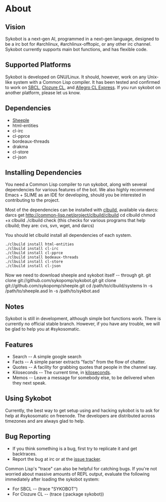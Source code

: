 About
=====

Vision
------

Sykobot is a next-gen AI, programmed in a next-gen language, designed to be a irc bot for #archlinux, #archlinux-offtopic, or any other irc channel.
Sykobot currently supports main bot functions, and has flexible code.


Supported Platforms
-------------------

Sykobot is developed on GNU/Linux. It should, however, work on any Unix-like system with a Common Lisp compiler.
It has been tested and confirmed to work on [SBCL][1], [Clozure CL][2], and [Allegro CL Express][3].
If you run sykobot on another platform, please let us know.


Dependencies
------------
* [Sheeple][4]
* html-entities
* cl-irc
* cl-pprce
* bordeaux-threads
* drakma
* cl-store
* cl-json


Installing Dependencies
-----------------------
You need a Common Lisp compiler to run sykobot, along with several dependencies for various features of the bot.
We also highly recommend Emacs + SLIME as an IDE for developing, should you be interested in contributing to the project.


Most of the dependencies can be installed with [clbuild][5], available via darcs:
	darcs get http://common-lisp.net/project/clbuild/clbuild
	cd clbuild
	chmod +x clbuild
	./clbuild check  (this checks for various programs that help clbuild; they are: cvs, svn, wget, and darcs)

You should let clbuild install all dependencies of each system.

	./clbuild install html-entities
	./clbuild install cl-irc
	./clbuild install cl-pprce
	./clbuild install bodeaux-threads
	./clbuild install cl-store
	./clbuild install cl-json

Now we need to download sheeple and sykobot itself -- through git.
	git clone git://github.com/sykopomp/sykobot.git 
	git clone git://github.com/sykopomp/sheeple.git
	cd /path/to/clbuild/systems
	ln -s /path/to/sheeple.asd
	ln -s /path/to/sykbot.asd


Notes
-----

Sykobot is still in development, although simple bot functions work. There is currently no official stable branch. However, if you have any trouble, we will be glad to help you at #sykosomatic.


Features
--------

* Search -- A simple google search
* Facts -- A simple parser extracts "facts" from the flow of chatter.
* Quotes -- A facility for grabbing quotes that people in the channel say.
* Kiloseconds -- The current time, in [kiloseconds][6].
* Memos -- Leave a message for somebody else, to be delivered when they next speak.


Using Sykobot
-------------

Currently, the best way to get setup using and hacking sykobot is to ask for help at #sykosomatic on freenode. The developers are distributed across timezones and are always glad to help.


Bug Reporting
-------------

* If you think something is a bug, first try to replicate it and get backtraces.
* Report the bug at irc or at the [issue tracker][7].

Common Lisp's "trace" can also be helpful for catching bugs. If you're not worried about massive amounts of REPL output, evaluate the following immediately after loading the sykobot system:
* For SBCL -- (trace "SYKOBOT")
* For Clozure CL -- (trace (:package sykobot))

[1]: http://www.sbcl.org/
[2]: http://trac.clozure.com/openmcl
[3]: http://www.franz.com/products/allegrocl/
[4]: http://github.com/sykopomp/sheeple
[5]: http://common-lisp.net/project/clbuild/
[6]: http://bavardage.github.com/Kiloseconds
[7]: http://github.com/sykopomp/sykobot/issues
